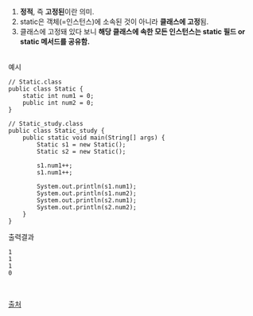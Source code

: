 1. **정적**, 즉 **고정된**이란 의미.
2. static은 객체(=인스턴스)에 소속된 것이 아니라 **클래스에 고정**됨.
3. 클래스에 고정돼 있다 보니 **해당 클래스에 속한 모든 인스턴스는 static 필드 or static 메서드를 공유함.**
<br><br>

예시
```
// Static.class
public class Static {
    static int num1 = 0;
    public int num2 = 0;
}
```
```
// Static_study.class
public class Static_study {
    public static void main(String[] args) {
        Static s1 = new Static();
        Static s2 = new Static();

        s1.num1++;
        s1.num1++;

        System.out.println(s1.num1);
        System.out.println(s1.num2);
        System.out.println(s2.num1);
        System.out.println(s2.num2);
    }
}
```
출력결과
```
1
1
1
0
```
<br>

[출처](https://coding-factory.tistory.com/524)